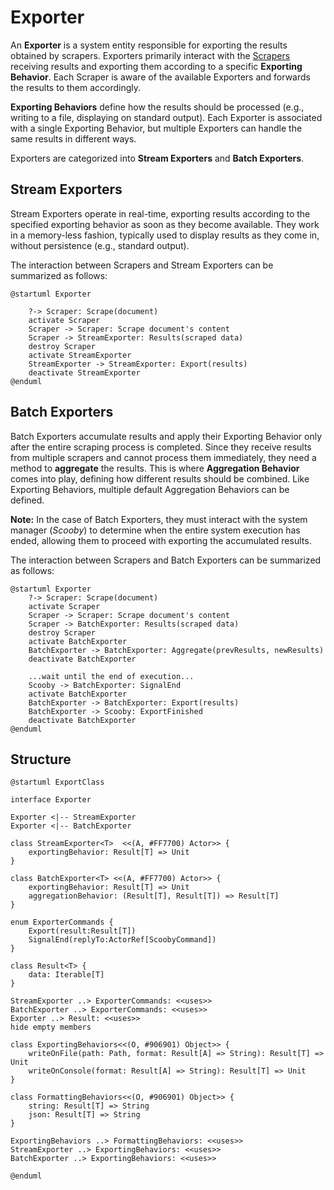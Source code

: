 # Exporter

An **Exporter** is a system entity responsible for exporting the results obtained by scrapers. Exporters primarily
interact with the [Scrapers](Scraper-uml.md) receiving results and exporting them according to a specific **Exporting
Behavior**. Each Scraper is aware of the available Exporters and forwards the results to them accordingly.

**Exporting Behaviors** define how the results should be processed (e.g., writing to a file, displaying on standard
output). Each Exporter is associated with a single Exporting Behavior, but multiple Exporters can handle the same
results in different ways.

Exporters are categorized into **Stream Exporters** and **Batch Exporters**.

## Stream Exporters

Stream Exporters operate in real-time, exporting results according to the specified exporting behavior as soon as they
become available. They work in a memory-less fashion, typically used to display results as they come in, without
persistence (e.g., standard output).

The interaction between Scrapers and Stream Exporters can be summarized as follows:

```plantuml
@startuml Exporter
 
    ?-> Scraper: Scrape(document)
    activate Scraper
    Scraper -> Scraper: Scrape document's content
    Scraper -> StreamExporter: Results(scraped data)
    destroy Scraper
    activate StreamExporter
    StreamExporter -> StreamExporter: Export(results)
    deactivate StreamExporter
@enduml
```

## Batch Exporters

Batch Exporters accumulate results and apply their Exporting Behavior only after the entire scraping process is
completed. Since they receive results from multiple scrapers and cannot process them immediately, they need a method to
**aggregate** the results. This is where **Aggregation Behavior** comes into play, defining how different results should
be combined. Like Exporting Behaviors, multiple default Aggregation Behaviors can be defined.

**Note:** In the case of Batch Exporters, they must interact with the system manager (_Scooby_) to determine when the
entire system execution has ended, allowing them to proceed with exporting the accumulated results.

The interaction between Scrapers and Batch Exporters can be summarized as follows:

```plantuml
@startuml Exporter
    ?-> Scraper: Scrape(document)
    activate Scraper
    Scraper -> Scraper: Scrape document's content
    Scraper -> BatchExporter: Results(scraped data)
    destroy Scraper
    activate BatchExporter
    BatchExporter -> BatchExporter: Aggregate(prevResults, newResults)
    deactivate BatchExporter
    
    ...wait until the end of execution...
    Scooby -> BatchExporter: SignalEnd
    activate BatchExporter
    BatchExporter -> BatchExporter: Export(results)
    BatchExporter -> Scooby: ExportFinished
    deactivate BatchExporter
@enduml
```

## Structure

```plantuml
@startuml ExportClass

interface Exporter

Exporter <|-- StreamExporter
Exporter <|-- BatchExporter

class StreamExporter<T>  <<(A, #FF7700) Actor>> {
    exportingBehavior: Result[T] => Unit
}

class BatchExporter<T> <<(A, #FF7700) Actor>> {
    exportingBehavior: Result[T] => Unit
    aggregationBehavior: (Result[T], Result[T]) => Result[T]
}

enum ExporterCommands {
    Export(result:Result[T])
    SignalEnd(replyTo:ActorRef[ScoobyCommand])
}

class Result<T> {
    data: Iterable[T]
}

StreamExporter ..> ExporterCommands: <<uses>>
BatchExporter ..> ExporterCommands: <<uses>>
Exporter ..> Result: <<uses>>
hide empty members

class ExportingBehaviors<<(O, #906901) Object>> {
    writeOnFile(path: Path, format: Result[A] => String): Result[T] => Unit
    writeOnConsole(format: Result[A] => String): Result[T] => Unit
}

class FormattingBehaviors<<(O, #906901) Object>> {
    string: Result[T] => String
    json: Result[T] => String
}

ExportingBehaviors ..> FormattingBehaviors: <<uses>>
StreamExporter ..> ExportingBehaviors: <<uses>>
BatchExporter ..> ExportingBehaviors: <<uses>>

@enduml
```





